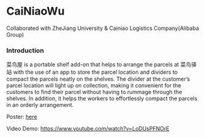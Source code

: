 # CaiNiaoWu
Collaborated with ZheJiang University & Cainiao Logistics Company(Alibaba Group)

### Introduction
菜鸟屋 is a portable shelf add-on that helps to arrange the parcels at 菜鸟驿站 with the use of an app to store the parcel location and dividers to compact the parcels neatly on the shelves. The divider at the customer’s parcel location will light up on collection, making it convenient for the customers to find their parcel without having to rummage through the shelves. In addition, it helps the workers to effortlessly compact the parcels in an orderly arrangement.

Poster: [here](https://github.com/YehSweeKhim/CaiNiaoWu/blob/master/%E8%8F%9C%E9%B8%9F%E5%B1%8B%20Poster.png)

Video Demo: https://www.youtube.com/watch?v=LoDUsPFNOrE
